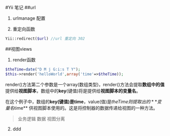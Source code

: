 #Yii 笔记
##url

1. urlmanage 配置

2. 重定向函数
```php
Yii::redirect($url) //url 重定向 302   
```

##视图views
1. render函数
```php
$theTime=date("D M j G:i:s T Y");
$this->render('helloWorld',array('time'=>$theTime));
```

 render()方法第二个参数是一个array(数组类型)，render()方法会提取**数组中的值**提供给**视图脚本**，数组中的**key**(键值)将是提供给**视图脚本的变量名**。

 在这个例子中，数组的**key(键值)是time**，value(值)是$theTime则提取出的 **变量名$time** 供视图脚本使用的。这是将控制器的数据传递给视图的一种方法。

 >业务逻辑 数据 视图分离

2. ddd